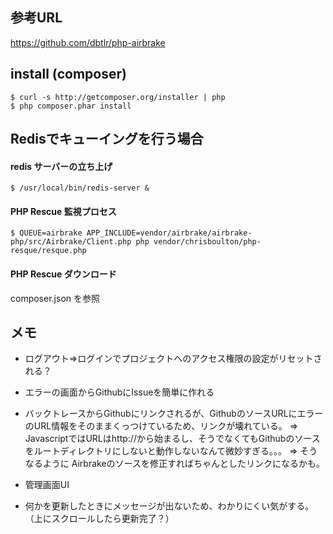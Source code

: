 ## 参考URL
https://github.com/dbtlr/php-airbrake

## install (composer)
    $ curl -s http://getcomposer.org/installer | php
    $ php composer.phar install 

## Redisでキューイングを行う場合

#### redis サーバーの立ち上げ
    $ /usr/local/bin/redis-server &

#### PHP Rescue 監視プロセス
    $ QUEUE=airbrake APP_INCLUDE=vendor/airbrake/airbrake-php/src/Airbrake/Client.php php vendor/chrisboulton/php-resque/resque.php

#### PHP Rescue ダウンロード
composer.json を参照

## メモ
 * ログアウト=>ログインでプロジェクトへのアクセス権限の設定がリセットされる？

 * エラーの画面からGithubにIssueを簡単に作れる
 * バックトレースからGithubにリンクされるが、GithubのソースURLにエラーのURL情報をそのままくっつけているため、リンクが壊れている。
   => JavascriptではURLはhttp://から始まるし、そうでなくてもGithubのソースをルートディレクトリにしないと動作しないなんて微妙すぎる。。。
   => そうなるように Airbrakeのソースを修正すればちゃんとしたリンクになるかも。

 * 管理画面UI
  * 何かを更新したときにメッセージが出ないため、わかりにくい気がする。（上にスクロールしたら更新完了？）
